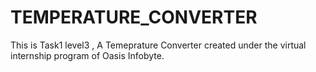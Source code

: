 # TEMPERATURE_CONVERTER
This is Task1 level3 , A Temeprature Converter created under the virtual internship program of Oasis Infobyte.
